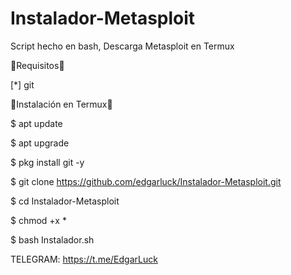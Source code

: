 # Instalador-Metasploit
Script hecho en bash, Descarga Metasploit en Termux

🔰Requisitos🔰

 [*] git
 
🔰Instalación en Termux🔰
  
 $ apt update

 $ apt upgrade
 
 $ pkg install git -y

 $ git clone https://github.com/edgarluck/Instalador-Metasploit.git

 $ cd Instalador-Metasploit

 $ chmod +x *

 $ bash Instalador.sh



 TELEGRAM: https://t.me/EdgarLuck

